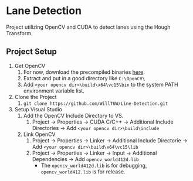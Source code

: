 # Lane Detection
Project utilizing OpenCV and CUDA to detect lanes using the Hough Transform.

## Project Setup
1. Get OpenCV
   1. For now, download the precompiled binaries [here](https://opencv.org/releases/).
   2. Extract and put in a good directory like `C:\OpenCV\`
   3. Add `<your opencv dir>\build\x64\vc15\bin` to the system PATH environment variable list.
1. Clone the Project
   1. `git clone https://github.com/WillTUW/Line-Detection.git`
2. Setup Visual Studio
   1. Add the OpenCV Include Directory to VS.
      1. Project -> Properties -> CUDA C/C++ -> Additional Include Directories -> Add `<your opencv dir>\build\include`
   2. Link OpenCV 
      1. Project -> Properties -> Linker -> Additional Include Directorie -> Add `<your opencv dir>\build\x64\vc15\lib`
      2. Project -> Properties -> Linker -> Input -> Additional Dependencies -> Add `opencv_world412d.lib`
         - The `opencv_world412d.lib` is for debugging, `opencv_world412.lib` is for release.
   
